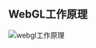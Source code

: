 ## WebGL工作原理

![webgl工作原理](https://cdn.jsdelivr.net/gh/bigbigbig3/blogImages/img/202205131013493.png)